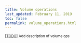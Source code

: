 ```yaml
---
title: Volume operations
last_updated: February 11, 2019
toc: false
permalink: volume_operations.html
---
```


<small>[[TODO](/authoring.html)] Add description of volume ops</small>
